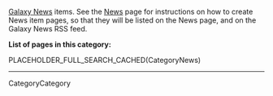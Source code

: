 
[Galaxy News](/src/News/index.md) items.  See the [News](/src/News/index.md) page for instructions on how to create News item pages, so that they will be listed on the News page, and on the Galaxy News RSS feed.

**List of pages in this category:**

PLACEHOLDER_FULL_SEARCH_CACHED(CategoryNews)

----
CategoryCategory
